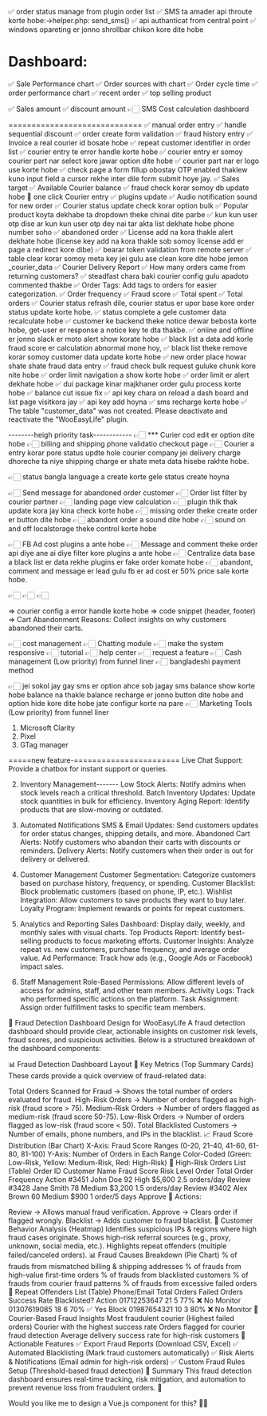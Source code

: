 ✅ order status manage from plugin order list
✅ SMS ta amader api throute korte hobe:->helper.php: send_sms()
✅ api authanticat from central point
✅ windows opareting er jonno shrollbar chikon kore dite hobe

Dashboard:
=========================
✅ Sale Performance chart
✅ Order sources with chart
✅ Order cycle time
✅ order performance chart
✅ recent order
✅ top selling product

✅ Sales amount 
✅ discount amount
👉🏻 SMS Cost calculation dashboard

=============================
✅ manual order entry
✅ handle sequential discount
✅ order create form validation
✅ fraud history entry
✅ Invoice a real courier id bosate hobe
✅ repeat customer identifier in order list
✅ courier entry te error handle korte hobe
✅ courier entry er somoy courier part nar select kore jawar option dite hobe
✅ courier part nar er logo use korte hobe
✅ check page a form fillup obostay OTP enabled thaklew kuno input field a cursor rekhe inter dile form submit hoye jay.
✅ Sales target
✅ Available Courier balance
✅ fraud check korar somoy db update hobe
🍠 one click Courier entry
✅ plugins update
✅ Audio notification sound for new order
✅ Courier status update check korar option bulk
✅ Popular product koyta dekhabe ta dropdown theke chinai dite parbe
✅ kun kun user otp dise ar kun kun user otp dey nai tar akta list dekhate hobe phone number soho
✅ abandoned order
✅ License add na kora thakle alert dekhate hobe (license key add na kora thakle sob somoy license add er page a redirect kore dibe)
✅ bearar token validation from remote server
✅ table clear korar somoy meta key jei gulu ase clean kore dite hobe jemon _courier_data
✅ Courier Delivery Report
✅ How many orders came from returning customers?
✅ steadfast chara baki courier config gulu apadoto commented thakbe
✅ Order Tags: Add tags to orders for easier categorization.
✅ Order frequency
✅ Fraud score
✅ Total spent
✅ Total orders
✅ Courier status refrash dile, courier status er upor base kore order status update korte hobe.
✅ status complete a gele customer data recalculate hobe
✅ customer ke backend theke notice dewar bebosta korte hobe, get-user er response a notice key te dta thakbe.
✅ online and offline er jonno slack er moto alert show korate hobe
✅ black list a data add korle fraud score er calculation abnormal mone hoy,
✅ black list theke remove korar somoy customer data update korte hobe
✅ new order place howar shate shate fraud data entry
✅ fraud check bulk request guluke chunk kore nite hobe
✅ order limit navigation a show korte hobe
✅ order limit er alert dekhate hobe
✅ dui package kinar majkhaner order gulu process korte hobe
✅ balance cut issue fix
✅ api key chara on reload a dash board and list page visitkora jay
✅ api key add hoyna
✅ sms recharge korte hobe
✅ The table "customer_data" was not created. Please deactivate and reactivate the "WooEasyLife" plugin.



--------heigh priority task------------
👉🏻 *** Curier cod edit er option dite hobe
👉🏻 billing and shipping phone validatio checkout page
👉🏻 Courier a entry korar pore status updte hole courier company jei delivery charge dhoreche ta niye shipping charge er shate meta data hisebe rakhte hobe.

👉🏻 status bangla language a create korte gele status create hoyna

👉🏻 Send message for abandoned order customer
👉🏻 Order list filter by courier partner
👉🏻 landing page view calculation
👉🏻 plugin thik thak update kora jay kina check korte hobe
👉🏻 missing order theke create order er button dite hobe
👉🏻 abandont order a sound dite hobe
👉🏻 sound on and off localstorage theke control korte hobe


👉🏻 FB Ad cost plugins a ante hobe
👉🏻 Message and comment theke order api diye ane ai diye filter kore plugins a ante hobe
👉🏻 Centralize data base a black list er data rekhe plugins er fake order komate hobe
👉🏻 abandont, comment and message er lead gulu fb er ad cost er 50% price sale korte hobe.


👉🏻 
👉🏻 
👉🏻 








=> courier config a error handle korte hobe
=> code snippet (header, footer)
=> Cart Abandonment Reasons: Collect insights on why customers abandoned their carts.


👉🏻 cost management
👉🏻 Chatting module
👉🏻 make the system responsive
👉🏻 tutorial
👉🏻 help center
👉🏻 request a feature
👉🏻 Cash management (Low priority) from funnel liner
👉🏻 bangladeshi payment method


👉🏻 jei sokol jay gay sms er option ahce sob jagay sms balance show korte hobe balance na thakle balance recharge er jonno button dite hobe and option hide kore dite hobe jate configur korte na pare
👉🏻 Marketing Tools (Low priority) from funnel liner
   1. Microsoft Clarity
   2. Pixel
   3. GTag manager


=====new feature-=======================
Live Chat Support: Provide a chatbox for instant support or queries.

2. Inventory Management-------
Low Stock Alerts: Notify admins when stock levels reach a critical threshold.
Batch Inventory Updates: Update stock quantities in bulk for efficiency.
Inventory Aging Report: Identify products that are slow-moving or outdated.

3. Automated Notifications
SMS & Email Updates: Send customers updates for order status changes, shipping details, and more.
Abandoned Cart Alerts: Notify customers who abandon their carts with discounts or reminders.
Delivery Alerts: Notify customers when their order is out for delivery or delivered.

4. Customer Management
Customer Segmentation: Categorize customers based on purchase history, frequency, or spending.
Customer Blacklist: Block problematic customers (based on phone, IP, etc.).
Wishlist Integration: Allow customers to save products they want to buy later.
Loyalty Program: Implement rewards or points for repeat customers.

6. Analytics and Reporting
Sales Dashboard: Display daily, weekly, and monthly sales with visual charts.
Top Products Report: Identify best-selling products to focus marketing efforts.
Customer Insights: Analyze repeat vs. new customers, purchase frequency, and average order value.
Ad Performance: Track how ads (e.g., Google Ads or Facebook) impact sales.

12. Staff Management
Role-Based Permissions: Allow different levels of access for admins, staff, and other team members.
Activity Logs: Track who performed specific actions on the platform.
Task Assignment: Assign order fulfillment tasks to specific team members.













🚀 Fraud Detection Dashboard Design for WooEasyLife
A fraud detection dashboard should provide clear, actionable insights on customer risk levels, fraud scores, and suspicious activities. Below is a structured breakdown of the dashboard components:

📊 Fraud Detection Dashboard Layout
🔹 Key Metrics (Top Summary Cards)
These cards provide a quick overview of fraud-related data:

Total Orders Scanned for Fraud → Shows the total number of orders evaluated for fraud.
High-Risk Orders → Number of orders flagged as high-risk (fraud score > 75).
Medium-Risk Orders → Number of orders flagged as medium-risk (fraud score 50-75).
Low-Risk Orders → Number of orders flagged as low-risk (fraud score < 50).
Total Blacklisted Customers → Number of emails, phone numbers, and IPs in the blacklist.
📈 Fraud Score Distribution (Bar Chart)
X-Axis: Fraud Score Ranges (0-20, 21-40, 41-60, 61-80, 81-100)
Y-Axis: Number of Orders in Each Range
Color-Coded (Green: Low-Risk, Yellow: Medium-Risk, Red: High-Risk)
🛑 High-Risk Orders List (Table)
Order ID	Customer Name	Fraud Score	Risk Level	Order Total	Order Frequency	Action
#3451	John Doe	92	High	$5,600	2.5 orders/day	Review
#3428	Jane Smith	78	Medium	$3,200	1.5 orders/day	Review
#3402	Alex Brown	60	Medium	$900	1 order/5 days	Approve
🔹 Actions:

Review → Allows manual fraud verification.
Approve → Clears order if flagged wrongly.
Blacklist → Adds customer to fraud blacklist.
📍 Customer Behavior Analysis (Heatmap)
Identifies suspicious IPs & regions where high fraud cases originate.
Shows high-risk referral sources (e.g., proxy, unknown, social media, etc.).
Highlights repeat offenders (multiple failed/canceled orders).
📊 Fraud Causes Breakdown (Pie Chart)
% of frauds from mismatched billing & shipping addresses
% of frauds from high-value first-time orders
% of frauds from blacklisted customers
% of frauds from courier fraud patterns
% of frauds from excessive failed orders
📍 Repeat Offenders List (Table)
Phone/Email	Total Orders	Failed Orders	Success Rate	Blacklisted?	Action
01712253647	21	5	77%	❌ No	Monitor
01307619085	18	6	70%	✅ Yes	Block
01987654321	10	3	80%	❌ No	Monitor
🚚 Courier-Based Fraud Insights
Most fraudulent courier (Highest failed orders)
Courier with the highest success rate
Orders flagged for courier fraud detection
Average delivery success rate for high-risk customers
📌 Actionable Features
✅ Export Fraud Reports (Download CSV, Excel)
✅ Automated Blacklisting (Mark fraud customers automatically)
✅ Risk Alerts & Notifications (Email admin for high-risk orders)
✅ Custom Fraud Rules Setup (Threshold-based fraud detection)
🔹 Summary
This fraud detection dashboard ensures real-time tracking, risk mitigation, and automation to prevent revenue loss from fraudulent orders. 🚀

Would you like me to design a Vue.js component for this? 🎨🔥